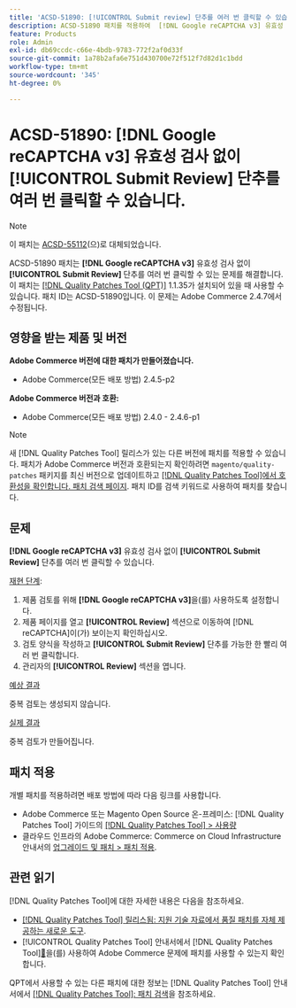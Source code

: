 ```yaml
---
title: 'ACSD-51890: [!UICONTROL Submit review] 단추를 여러 번 클릭할 수 있습니다.'
description: ACSD-51890 패치를 적용하여  [!DNL Google reCAPTCHA v3] 유효성 검사 없이 [!UICONTROL Submit Review] 단추를 여러 번 클릭할 수 있는 Adobe Commerce 문제를 해결합니다.
feature: Products
role: Admin
exl-id: db69ccdc-c66e-4bdb-9783-772f2af0d33f
source-git-commit: 1a78b2afa6e751d430700e72f512f7d82d1c1bdd
workflow-type: tm+mt
source-wordcount: '345'
ht-degree: 0%

---
```


# ACSD-51890: **[!DNL Google reCAPTCHA v3]** 유효성 검사 없이 **[!UICONTROL Submit Review]** 단추를 여러 번 클릭할 수 있습니다.

>[!NOTE]
>
>이 패치는 [ACSD-55112](/help/tools/quality-patches-tool/patches-available-in-qpt/v1-1-42/acsd-55112-submit-review-button-can-be-clicked-multiple-times.md)(으)로 대체되었습니다.

ACSD-51890 패치는 **[!DNL Google reCAPTCHA v3]** 유효성 검사 없이 **[!UICONTROL Submit Review]** 단추를 여러 번 클릭할 수 있는 문제를 해결합니다. 이 패치는 [[!DNL Quality Patches Tool (QPT)]](https://experienceleague.adobe.com/en/docs/commerce-knowledge-base/kb/announcements/commerce-announcements/magento-quality-patches-released-new-tool-to-self-serve-quality-patches) 1.1.35가 설치되어 있을 때 사용할 수 있습니다. 패치 ID는 ACSD-51890입니다. 이 문제는 Adobe Commerce 2.4.7에서 수정됩니다.

## 영향을 받는 제품 및 버전

**Adobe Commerce 버전에 대한 패치가 만들어졌습니다.**

* Adobe Commerce(모든 배포 방법) 2.4.5-p2

**Adobe Commerce 버전과 호환:**

* Adobe Commerce(모든 배포 방법) 2.4.0 - 2.4.6-p1

>[!NOTE]
>
>새 [!DNL Quality Patches Tool] 릴리스가 있는 다른 버전에 패치를 적용할 수 있습니다. 패치가 Adobe Commerce 버전과 호환되는지 확인하려면 `magento/quality-patches` 패키지를 최신 버전으로 업데이트하고 [[!DNL Quality Patches Tool]에서 호환성을 확인합니다. 패치 검색 페이지](https://experienceleague.adobe.com/tools/commerce-quality-patches/index.html). 패치 ID를 검색 키워드로 사용하여 패치를 찾습니다.

## 문제

**[!DNL Google reCAPTCHA v3]** 유효성 검사 없이 **[!UICONTROL Submit Review]** 단추를 여러 번 클릭할 수 있습니다.

<u>재현 단계</u>:

1. 제품 검토를 위해 **[!DNL Google reCAPTCHA v3]**&#x200B;을(를) 사용하도록 설정합니다.
1. 제품 페이지를 열고 **[!UICONTROL Review]** 섹션으로 이동하여 [!DNL reCAPTCHA]이(가) 보이는지 확인하십시오.
1. 검토 양식을 작성하고 **[!UICONTROL Submit Review]** 단추를 가능한 한 빨리 여러 번 클릭합니다.
1. 관리자의 **[!UICONTROL Review]** 섹션을 엽니다.

<u>예상 결과</u>

중복 검토는 생성되지 않습니다.

<u>실제 결과</u>

중복 검토가 만들어집니다.

## 패치 적용

개별 패치를 적용하려면 배포 방법에 따라 다음 링크를 사용합니다.

* Adobe Commerce 또는 Magento Open Source 온-프레미스: [!DNL Quality Patches Tool] 가이드의 [[!DNL Quality Patches Tool] > 사용량](/help/tools/quality-patches-tool/usage.md)
* 클라우드 인프라의 Adobe Commerce: Commerce on Cloud Infrastructure 안내서의 [업그레이드 및 패치 > 패치 적용](https://experienceleague.adobe.com/docs/commerce-cloud-service/user-guide/develop/upgrade/apply-patches.html).

## 관련 읽기

[!DNL Quality Patches Tool]에 대한 자세한 내용은 다음을 참조하세요.

* [[!DNL Quality Patches Tool] 릴리스됨: 지원 기술 자료에서 품질 패치를 자체 제공하는 새로운 도구](https://experienceleague.adobe.com/en/docs/commerce-knowledge-base/kb/announcements/commerce-announcements/magento-quality-patches-released-new-tool-to-self-serve-quality-patches).
* [!UICONTROL Quality Patches Tool] 안내서에서  [!DNL Quality Patches Tool][&#128279;](/help/tools/quality-patches-tool/patches-available-in-qpt/check-patch-for-magento-issue-with-magento-quality-patches.md)을(를) 사용하여 Adobe Commerce 문제에 패치를 사용할 수 있는지 확인합니다.


QPT에서 사용할 수 있는 다른 패치에 대한 정보는 [!DNL Quality Patches Tool] 안내서에서 [[!DNL Quality Patches Tool]: 패치 검색](<https://experienceleague.adobe.com/tools/commerce-quality-patches/index.html>)을 참조하세요.

